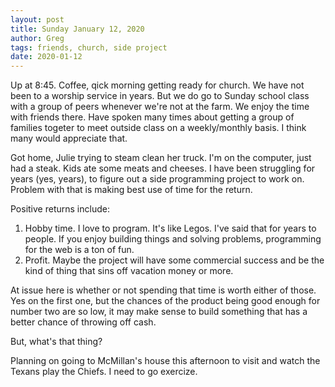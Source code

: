 ```yaml
---
layout: post
title: Sunday January 12, 2020
author: Greg
tags: friends, church, side project
date: 2020-01-12
---
```


Up at 8:45. Coffee, qick morning getting ready for church. We have not been to a worship service in years. But we do go to Sunday school class with a group of peers whenever we're not at the farm. We enjoy the time with friends there. Have spoken many times about getting a group of families togeter to meet outside class on a weekly/monthly basis. I think many would appreciate that.

Got home, Julie trying to steam clean her truck. I'm on the computer, just had a steak. Kids ate some meats and cheeses. I have been struggling for years (yes, years), to figure out a side programming project to work on. Problem with that is making best use of time for the return.

Positive returns include:

1. Hobby time. I love to program. It's like Legos. I've said that for years to people. If you enjoy building things and solving problems, programming for the web is a ton of fun.
2. Profit. Maybe the project will have some commercial success and be the kind of thing that sins off vacation money or more.

At issue here is whether or not spending that time is worth either of those. Yes on the first one, but the chances of the product being good enough for number two are so low, it may make sense to build something that has a better chance of throwing off cash.

But, what's that thing?

Planning on going to McMillan's house this afternoon to visit and watch the Texans play the Chiefs. I need to go exercize.